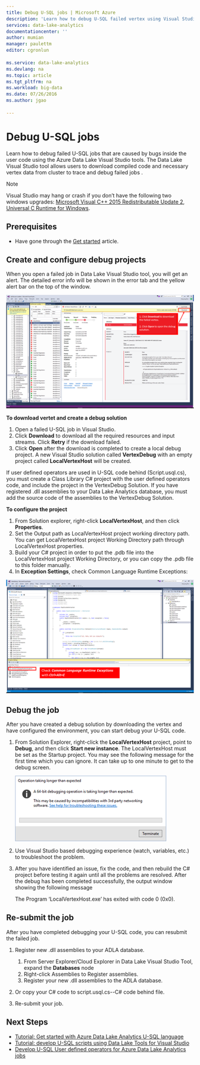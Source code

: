 ```yaml
---
title: Debug U-SQL jobs | Microsoft Azure
description: 'Learn how to debug U-SQL failed vertex using Visual Studio. '
services: data-lake-analytics
documentationcenter: ''
author: mumian
manager: paulettm
editor: cgronlun

ms.service: data-lake-analytics
ms.devlang: na
ms.topic: article
ms.tgt_pltfrm: na
ms.workload: big-data
ms.date: 07/26/2016
ms.author: jgao

---
```

# Debug U-SQL jobs
Learn how to debug failed U-SQL jobs that are caused by bugs inside the user code using the Azure Data Lake Visual Studio tools. 
The Data Lake Visual Studio tool allows users to download compiled code and necessary vertex data from  cluster to trace and debug failed jobs .

> [!NOTE]
> Visual Studio may hang or crash if you don’t have the following two windows upgrades: [Microsoft Visual C++ 2015 Redistributable Update 2](https://www.microsoft.com/download/details.aspx?id=51682), 
> [Universal C Runtime for Windows](https://www.microsoft.com/download/details.aspx?id=50410&wa=wsignin1.0).
> 
> 

## Prerequisites
* Have gone through the [Get started](data-lake-analytics-data-lake-tools-get-started.md) article.

## Create and configure debug projects
When you open a failed job in Data Lake Visual Studio tool, you will get an alert. The detailed error info will be shown in the error tab and the yellow alert bar on the top of the window. 

![Azure Data Lake Analytics U-SQL debug visual studio download vertex](./media/data-lake-analytics-debug-u-sql-jobs/data-lake-analytics-download-vertex.png)

**To download vertet and create a debug solution**

1. Open a failed U-SQL job in Visual Studio.
2. Click **Download** to download all the required resources and input streams. Click **Retry** if the download failed.
3. Click **Open** after the download is completed to create a local debug project. A new Visual Studio solution called **VertexDebug** with an empty project called **LocalVertexHost** will be created.

If user defined operators are used in U-SQL code behind (Script.usql.cs), you must create a Class Library C# project with the user defined operators code, and include the project in the VertexDebug Solution.
If you have registered .dll assemblies to your Data Lake Analytics database, you must add the source code of the assemblies to the VertexDebug Solution.

**To configure the project**

1. From Solution explorer, right-click **LocalVertexHost**, and then click **Properties**.
2. Set the Output path as LocalVertexHost project working directory path. You can get LocalVertexHost project Working Directory path through LocalVertexHost properties.
3. Build your C# project in order to put the .pdb file into the LocalVertexHost project Working Directory, or you can copy the .pdb file to this folder manually.
4. In **Exception Settings**, check Common Language Runtime Exceptions:

![Azure Data Lake Analytics U-SQL debug visual studio setting](./media/data-lake-analytics-debug-u-sql-jobs/data-lake-analytics-clr-exception-setting.png)

## Debug the job
After you have created a debug solution by downloading the vertex and have configured the environment, you can start debug your U-SQL code.

1. From Solution Explorer, right-click the **LocalVertexHost** project, point to **Debug**, and then click **Start new instance**. The LocalVertexHost must be set as the Startup project. You may see the following message for the first time which you can ignore. It can take up to one minute to get to the debug screen.
   
   ![Azure Data Lake Analytics U-SQL debug visual studio warning](./media/data-lake-analytics-debug-u-sql-jobs/data-lake-analytics-visual-studio-u-sql-debug-warning.png)
2. Use Visual Studio based debugging experience (watch, variables, etc.) to troubleshoot the problem. 
3. After you have identified an issue, fix the code, and then rebuild the C# project before testing it again until all the problems are resolved. After the debug has been completed successfully, the output window showing the following message 
   
     The Program ‘LocalVertexHost.exe’ has exited with code 0 (0x0).

## Re-submit the job
After you have completed debugging your U-SQL code, you can resubmit the failed job.

1. Register new .dll assemblies to your ADLA database.
   
   1. From Server Explorer/Cloud Explorer in Data Lake Visual Studio Tool, expand the **Databases** node 
   2. Right-click Assemblies to Register assemblies. 
   3. Register your new .dll assemblies to the ADLA database.
2. Or copy your C# code to script.usql.cs--C# code behind file.
3. Re-submit your job.

## Next Steps
* [Tutorial: Get started with Azure Data Lake Analytics U-SQL language](data-lake-analytics-u-sql-get-started.md)
* [Tutorial: develop U-SQL scripts using Data Lake Tools for Visual Studio](data-lake-analytics-data-lake-tools-get-started.md)
* [Develop U-SQL User defined operators for Azure Data Lake Analytics jobs](data-lake-analytics-u-sql-develop-user-defined-operators.md)

